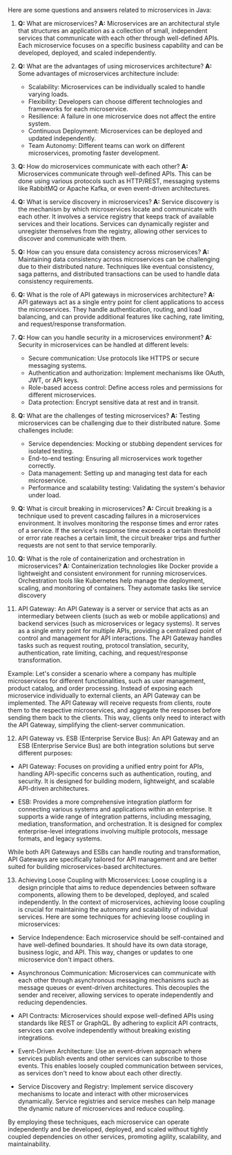 Here are some questions and answers related to microservices in Java:

1. **Q:** What are microservices?
   **A:** Microservices are an architectural style that structures an application as a collection of small, independent services that communicate with each other through well-defined APIs. Each microservice focuses on a specific business capability and can be developed, deployed, and scaled independently.

2. **Q:** What are the advantages of using microservices architecture?
   **A:** Some advantages of microservices architecture include:

   - Scalability: Microservices can be individually scaled to handle varying loads.
   - Flexibility: Developers can choose different technologies and frameworks for each microservice.
   - Resilience: A failure in one microservice does not affect the entire system.
   - Continuous Deployment: Microservices can be deployed and updated independently.
   - Team Autonomy: Different teams can work on different microservices, promoting faster development.

3. **Q:** How do microservices communicate with each other?
   **A:** Microservices communicate through well-defined APIs. This can be done using various protocols such as HTTP/REST, messaging systems like RabbitMQ or Apache Kafka, or even event-driven architectures.

4. **Q:** What is service discovery in microservices?
   **A:** Service discovery is the mechanism by which microservices locate and communicate with each other. It involves a service registry that keeps track of available services and their locations. Services can dynamically register and unregister themselves from the registry, allowing other services to discover and communicate with them.

5. **Q:** How can you ensure data consistency across microservices?
   **A:** Maintaining data consistency across microservices can be challenging due to their distributed nature. Techniques like eventual consistency, saga patterns, and distributed transactions can be used to handle data consistency requirements.

6. **Q:** What is the role of API gateways in microservices architecture?
   **A:** API gateways act as a single entry point for client applications to access the microservices. They handle authentication, routing, and load balancing, and can provide additional features like caching, rate limiting, and request/response transformation.

7. **Q:** How can you handle security in a microservices environment?
   **A:** Security in microservices can be handled at different levels:

   - Secure communication: Use protocols like HTTPS or secure messaging systems.
   - Authentication and authorization: Implement mechanisms like OAuth, JWT, or API keys.
   - Role-based access control: Define access roles and permissions for different microservices.
   - Data protection: Encrypt sensitive data at rest and in transit.

8. **Q:** What are the challenges of testing microservices?
   **A:** Testing microservices can be challenging due to their distributed nature. Some challenges include:

   - Service dependencies: Mocking or stubbing dependent services for isolated testing.
   - End-to-end testing: Ensuring all microservices work together correctly.
   - Data management: Setting up and managing test data for each microservice.
   - Performance and scalability testing: Validating the system's behavior under load.

9. **Q:** What is circuit breaking in microservices?
   **A:** Circuit breaking is a technique used to prevent cascading failures in a microservices environment. It involves monitoring the response times and error rates of a service. If the service's response time exceeds a certain threshold or error rate reaches a certain limit, the circuit breaker trips and further requests are not sent to that service temporarily.

10. **Q:** What is the role of containerization and orchestration in microservices?
    **A:** Containerization technologies like Docker provide a lightweight and consistent environment for running microservices. Orchestration tools like Kubernetes help manage the deployment, scaling, and monitoring of containers. They automate tasks like service discovery

11. API Gateway:
    An API Gateway is a server or service that acts as an intermediary between clients (such as web or mobile applications) and backend services (such as microservices or legacy systems). It serves as a single entry point for multiple APIs, providing a centralized point of control and management for API interactions. The API Gateway handles tasks such as request routing, protocol translation, security, authentication, rate limiting, caching, and request/response transformation.

Example: Let's consider a scenario where a company has multiple microservices for different functionalities, such as user management, product catalog, and order processing. Instead of exposing each microservice individually to external clients, an API Gateway can be implemented. The API Gateway will receive requests from clients, route them to the respective microservices, and aggregate the responses before sending them back to the clients. This way, clients only need to interact with the API Gateway, simplifying the client-server communication.

12. API Gateway vs. ESB (Enterprise Service Bus):
    An API Gateway and an ESB (Enterprise Service Bus) are both integration solutions but serve different purposes:

- API Gateway: Focuses on providing a unified entry point for APIs, handling API-specific concerns such as authentication, routing, and security. It is designed for building modern, lightweight, and scalable API-driven architectures.

- ESB: Provides a more comprehensive integration platform for connecting various systems and applications within an enterprise. It supports a wide range of integration patterns, including messaging, mediation, transformation, and orchestration. It is designed for complex enterprise-level integrations involving multiple protocols, message formats, and legacy systems.

While both API Gateways and ESBs can handle routing and transformation, API Gateways are specifically tailored for API management and are better suited for building microservices-based architectures.

13. Achieving Loose Coupling with Microservices:
    Loose coupling is a design principle that aims to reduce dependencies between software components, allowing them to be developed, deployed, and scaled independently. In the context of microservices, achieving loose coupling is crucial for maintaining the autonomy and scalability of individual services. Here are some techniques for achieving loose coupling in microservices:

- Service Independence: Each microservice should be self-contained and have well-defined boundaries. It should have its own data storage, business logic, and API. This way, changes or updates to one microservice don't impact others.

- Asynchronous Communication: Microservices can communicate with each other through asynchronous messaging mechanisms such as message queues or event-driven architectures. This decouples the sender and receiver, allowing services to operate independently and reducing dependencies.

- API Contracts: Microservices should expose well-defined APIs using standards like REST or GraphQL. By adhering to explicit API contracts, services can evolve independently without breaking existing integrations.

- Event-Driven Architecture: Use an event-driven approach where services publish events and other services can subscribe to those events. This enables loosely coupled communication between services, as services don't need to know about each other directly.

- Service Discovery and Registry: Implement service discovery mechanisms to locate and interact with other microservices dynamically. Service registries and service meshes can help manage the dynamic nature of microservices and reduce coupling.

By employing these techniques, each microservice can operate independently and be developed, deployed, and scaled without tightly coupled dependencies on other services, promoting agility, scalability, and maintainability.
